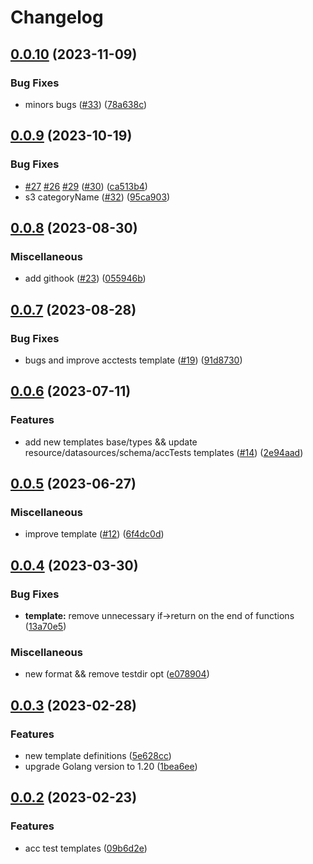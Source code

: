 # Changelog

## [0.0.10](https://github.com/FrangipaneTeam/terraform-templates/compare/v0.0.9...v0.0.10) (2023-11-09)


### Bug Fixes

* minors bugs ([#33](https://github.com/FrangipaneTeam/terraform-templates/issues/33)) ([78a638c](https://github.com/FrangipaneTeam/terraform-templates/commit/78a638cb3e4a9fd1c1fd924e499d4777bfe450cb))

## [0.0.9](https://github.com/FrangipaneTeam/terraform-templates/compare/v0.0.8...v0.0.9) (2023-10-19)


### Bug Fixes

* [#27](https://github.com/FrangipaneTeam/terraform-templates/issues/27) [#26](https://github.com/FrangipaneTeam/terraform-templates/issues/26) [#29](https://github.com/FrangipaneTeam/terraform-templates/issues/29) ([#30](https://github.com/FrangipaneTeam/terraform-templates/issues/30)) ([ca513b4](https://github.com/FrangipaneTeam/terraform-templates/commit/ca513b4d77c38a385287962fe268b1c93b5ee2eb))
* s3 categoryName ([#32](https://github.com/FrangipaneTeam/terraform-templates/issues/32)) ([95ca903](https://github.com/FrangipaneTeam/terraform-templates/commit/95ca9037268f42ec0ff4b79f28afc00b175f07ff))

## [0.0.8](https://github.com/FrangipaneTeam/terraform-templates/compare/v0.0.7...v0.0.8) (2023-08-30)


### Miscellaneous

* add githook ([#23](https://github.com/FrangipaneTeam/terraform-templates/issues/23)) ([055946b](https://github.com/FrangipaneTeam/terraform-templates/commit/055946bd9f7a94336fed0efe9cd6d5d915fbb91b))

## [0.0.7](https://github.com/FrangipaneTeam/terraform-templates/compare/v0.0.6...v0.0.7) (2023-08-28)


### Bug Fixes

* bugs and improve acctests template ([#19](https://github.com/FrangipaneTeam/terraform-templates/issues/19)) ([91d8730](https://github.com/FrangipaneTeam/terraform-templates/commit/91d87305eb3d3517975b6f4c4531749adfca890d))

## [0.0.6](https://github.com/FrangipaneTeam/terraform-templates/compare/v0.0.5...v0.0.6) (2023-07-11)


### Features

* add new templates base/types && update resource/datasources/schema/accTests templates ([#14](https://github.com/FrangipaneTeam/terraform-templates/issues/14)) ([2e94aad](https://github.com/FrangipaneTeam/terraform-templates/commit/2e94aadcb67d2462938ae439752fb53c3a67908c))

## [0.0.5](https://github.com/FrangipaneTeam/terraform-templates/compare/v0.0.4...v0.0.5) (2023-06-27)


### Miscellaneous

* improve template ([#12](https://github.com/FrangipaneTeam/terraform-templates/issues/12)) ([6f4dc0d](https://github.com/FrangipaneTeam/terraform-templates/commit/6f4dc0dedc372345a7173b89e85c484feac97364))

## [0.0.4](https://github.com/FrangipaneTeam/terraform-templates/compare/v0.0.3...v0.0.4) (2023-03-30)


### Bug Fixes

* **template:** remove unnecessary if-&gt;return on the end of functions ([13a70e5](https://github.com/FrangipaneTeam/terraform-templates/commit/13a70e508d90f2b9934d7abac8b84ac03d707311))


### Miscellaneous

* new format && remove testdir opt ([e078904](https://github.com/FrangipaneTeam/terraform-templates/commit/e0789042ff4f86286bf656f86eea8ea430abf17f))

## [0.0.3](https://github.com/FrangipaneTeam/terraform-templates/compare/v0.0.2...v0.0.3) (2023-02-28)


### Features

* new template definitions ([5e628cc](https://github.com/FrangipaneTeam/terraform-templates/commit/5e628cc0866e2ac7d75897743bdb1eaa009a7b61))
* upgrade Golang version to 1.20 ([1bea6ee](https://github.com/FrangipaneTeam/terraform-templates/commit/1bea6eecf1dcaf8329e169a10e5dd5ae3483b022))

## [0.0.2](https://github.com/FrangipaneTeam/terraform-templates/compare/v0.0.1...v0.0.2) (2023-02-23)


### Features

* acc test templates ([09b6d2e](https://github.com/FrangipaneTeam/terraform-templates/commit/09b6d2e0587cf232e93c5b9989fbd3d02dcc214c))
